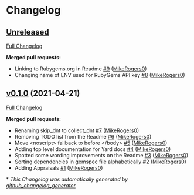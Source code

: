 # Changelog

## [Unreleased](https://github.com/simpleanalytics/rubyonrails-plugin/tree/HEAD)

[Full Changelog](https://github.com/simpleanalytics/rubyonrails-plugin/compare/v0.1.0...HEAD)

**Merged pull requests:**

- Linking to Rubygems.org in Readme [\#9](https://github.com/simpleanalytics/rubyonrails-plugin/pull/9) ([MikeRogers0](https://github.com/MikeRogers0))
- Changing name of ENV used for RubyGems API key [\#8](https://github.com/simpleanalytics/rubyonrails-plugin/pull/8) ([MikeRogers0](https://github.com/MikeRogers0))

## [v0.1.0](https://github.com/simpleanalytics/rubyonrails-plugin/tree/v0.1.0) (2021-04-21)

[Full Changelog](https://github.com/simpleanalytics/rubyonrails-plugin/compare/882f86b792e451024157ceddcea9b093b1d77093...v0.1.0)

**Merged pull requests:**

- Renaming skip\_dnt to collect\_dnt [\#7](https://github.com/simpleanalytics/rubyonrails-plugin/pull/7) ([MikeRogers0](https://github.com/MikeRogers0))
- Removing TODO list from the Readme [\#6](https://github.com/simpleanalytics/rubyonrails-plugin/pull/6) ([MikeRogers0](https://github.com/MikeRogers0))
- Move \<noscript\> fallback to before \</body\> [\#5](https://github.com/simpleanalytics/rubyonrails-plugin/pull/5) ([MikeRogers0](https://github.com/MikeRogers0))
- Adding top level documentation for Yard docs [\#4](https://github.com/simpleanalytics/rubyonrails-plugin/pull/4) ([MikeRogers0](https://github.com/MikeRogers0))
- Spotted some wording improvements on the Readme [\#3](https://github.com/simpleanalytics/rubyonrails-plugin/pull/3) ([MikeRogers0](https://github.com/MikeRogers0))
- Sorting dependencies in gemspec file alphabetically [\#2](https://github.com/simpleanalytics/rubyonrails-plugin/pull/2) ([MikeRogers0](https://github.com/MikeRogers0))
- Adding Appraisals [\#1](https://github.com/simpleanalytics/rubyonrails-plugin/pull/1) ([MikeRogers0](https://github.com/MikeRogers0))



\* *This Changelog was automatically generated by [github_changelog_generator](https://github.com/github-changelog-generator/github-changelog-generator)*

